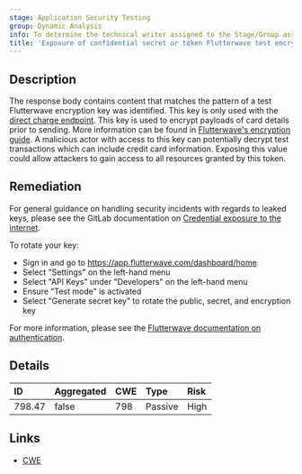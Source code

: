 ```yaml
---
stage: Application Security Testing
group: Dynamic Analysis
info: To determine the technical writer assigned to the Stage/Group associated with this page, see https://handbook.gitlab.com/handbook/product/ux/technical-writing/#assignments
title: 'Exposure of confidential secret or token Flutterwave test encrypted key'
---
```


## Description

The response body contains content that matches the pattern of a test Flutterwave encryption key was identified. This key is only used with the [direct charge endpoint](https://developer.flutterwave.com/docs/direct-card-charge). This key is used to encrypt payloads of card details prior to sending. More information can be found in [Flutterwave's encryption guide](https://developer.flutterwave.com/docs/encryption). A malicious actor with access to this key can potentially decrypt test transactions which can include credit card information.
Exposing this value could allow attackers to gain access to all resources granted by this token.

## Remediation

For general guidance on handling security incidents with regards to leaked keys, please see the GitLab documentation on [Credential exposure to the internet](../../../../../security/responding_to_security_incidents.md#credential-exposure-to-public-internet).

To rotate your key:

- Sign in and go to <https://app.flutterwave.com/dashboard/home>
- Select "Settings" on the left-hand menu
- Select "API Keys" under "Developers" on the left-hand menu
- Ensure "Test mode" is activated
- Select "Generate secret key" to rotate the public, secret, and encryption key

For more information, please see the [Flutterwave documentation on authentication](https://developer.flutterwave.com/docs/authentication).

## Details

| ID | Aggregated | CWE | Type | Risk |
|:---|:-----------|:----|:-----|:-----|
| 798.47 | false | 798 | Passive | High |

## Links

- [CWE](https://cwe.mitre.org/data/definitions/798.html)
